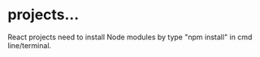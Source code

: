 # projects...
React projects need to install Node modules by type "npm install" in cmd line/terminal.
